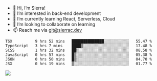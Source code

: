 - 👋 Hi, I’m Sierra!
- 👀 I’m interested in back-end development
- 🌱 I’m currently learning React, Serverless, Cloud
- 💞️ I’m looking to collaborate on learning
- 📫 Reach me via git@sierrac.dev

<!--START_SECTION:waka-->

```text
TSX          9 hrs 52 mins   ██████████████░░░░░░░░░░░   55.47 %
TypeScript   3 hrs 7 mins    ████▒░░░░░░░░░░░░░░░░░░░░   17.48 %
SCSS         1 hrs 32 mins   ██░░░░░░░░░░░░░░░░░░░░░░░   08.58 %
JavaScript   0 hrs 57 mins   █▒░░░░░░░░░░░░░░░░░░░░░░░   05.38 %
JSON         0 hrs 50 mins   █▒░░░░░░░░░░░░░░░░░░░░░░░   04.70 %
JSX          0 hrs 19 mins   ▒░░░░░░░░░░░░░░░░░░░░░░░░   01.77 %
```

<!--END_SECTION:waka-->


![](https://hit.yhype.me/github/profile?user_id=7351311)
